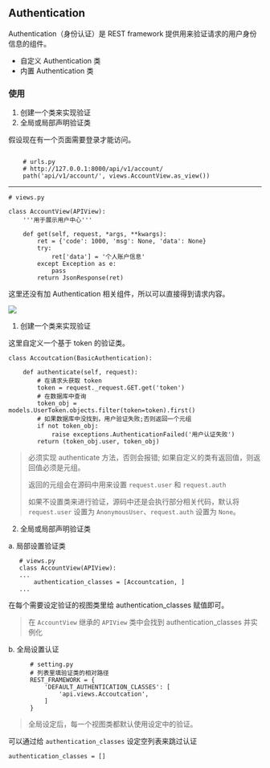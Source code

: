 ## Authentication

Authentication（身份认证）是 REST framework 提供用来验证请求的用户身份信息的组件。  


- 自定义 Authentication 类
- 内置 Authentication 类



### 使用

1. 创建一个类来实现验证
2. 全局或局部声明验证类





假设现在有一个页面需要登录才能访问。

```python3
	
	# urls.py
	# http://127.0.0.1:8000/api/v1/account/
    path('api/v1/account/', views.AccountView.as_view())
```
----
```python3
# views.py

class AccountView(APIView):
    '''用于展示用户中心'''
    
    def get(self, request, *args, **kwargs):
        ret = {'code': 1000, 'msg': None, 'data': None}
        try:
            ret['data'] = '个人账户信息'
        except Exception as e:
            pass
        return JsonResponse(ret)
```

 这里还没有加 Authentication 相关组件，所以可以直接得到请求内容。

![](/run/media/yuyi/068AE93F8AE92BBD/python/django-rest-framework/img/authentication_00.png)





1. 创建一个类来实现验证

这里自定义一个基于 token 的验证类。

```python3
class Accoutcation(BasicAuthentication):

    def authenticate(self, request):
    	# 在请求头获取 token
        token = request._request.GET.get('token')
        # 在数据库中查询
        token_obj = models.UserToken.objects.filter(token=token).first()
        # 如果数据库中没找到，用户验证失败;否则返回一个元组
        if not token_obj:
            raise exceptions.AuthenticationFailed('用户认证失败')
        return (token_obj.user, token_obj)
```
>  必须实现 authenticate 方法，否则会报错; 如果自定义的类有返回值，则返回值必须是元组。
>
>  返回的元组会在源码中用来设置 `request.user` 和 `request.auth`
>
>  如果不设置类来进行验证，源码中还是会执行部分相关代码，默认将 `request.user` 设置为 `AnonymousUser`、`request.auth` 设置为 `None`。






2. 全局或局部声明验证类




a. 局部设置验证类
	
```python3
   # views.py
   class AccountView(APIView):
   ...
       authentication_classes = [Accountcation, ]
   ...
```

在每个需要设定验证的视图类里给 authentication_classes 赋值即可。
	   
> 在 `AccountView` 继承的 `APIView` 类中会找到 authentication_classes 并实例化



b. 全局设置认证
   	

```python3
	  # setting.py
	  # 列表里填验证类的相对路径
	  REST_FRAMEWORK = {
	      'DEFAULT_AUTHENTICATION_CLASSES': [
	          'api.views.Accoutcation',
	      ]
	  }
```

> 全局设定后，每一个视图类都默认使用设定中的验证。 

可以通过给 `authentication_classes` 设定空列表来跳过认证 

```python3
authentication_classes = []
```



